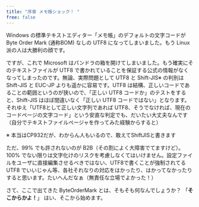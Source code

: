 ```yaml
---
title: "序章 メモ帳ショック！ "
free: false
---
```


Windows の標準テキストエディター「メモ帳」のデフォルトの文字コードが Byte Order Mark (通称BOM) なしの UTF8 になってしまいました。もう Linux派の人は大勝利の顔です。

ですが、これで Microsoft はパンドラの箱を開けてしまいました。もう確実にそのテキストファイルが UTF8 で書かれていることを保証する公式の情報がなくなってしまったのです。無論、実際問題として UTF8 と Shift-JIS※ の判別は Shift-JIS と EUC-JP よりも遥かに容易です。UTF8 は結構、正しいコードであることの範囲というのが狭いので、「正しい UTF8 コードか」のテストをすると、Shift-JIS はほぼ間違いなく「正しい UTF8 コードではない」となります。それゆえ「UTF8として正しい文字列であれば UTF8、そうでなければ、現在のコードページの文字コード」という安直な判定でも、だいたい大丈夫なんです（自分でテキストファイルページャを作ってみた経験からすると）

※ 本当はCP932だが、わからん人もいるので、敢えてShiftJISと書きます

ただ、99% でも許されないのが B2B（その割によく大障害でてますけど）。100% でない限りは文字化けのリスクを考慮しなくてはいけません。設定ファイルをユーザに直接編集させるべきではない、UTF8で書くことが強制されてる UTF8 でいいじゃん等、各社それなりの対応をはかったり、はかってなかったりすると思います。たいへんだなぁ（無責任な立場でよかった！）

さて、ここで出てきた ByteOrderMark とは、そもそも何なんでしょうか？
「**そこからかよ！**」
はい、そこから始めます。